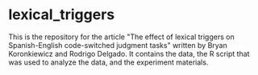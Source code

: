 # lexical_triggers
This is the repository for the article "The effect of lexical triggers on Spanish-English code-switched judgment tasks" written by Bryan Koronkiewicz and Rodrigo Delgado. It contains the data, the R script that was used to analyze the data, and the experiment materials. 
